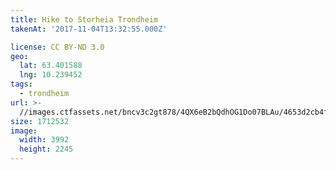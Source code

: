 ```yaml
---
title: Hike to Storheia Trondheim
takenAt: '2017-11-04T13:32:55.000Z'

license: CC BY-ND 3.0
geo:
  lat: 63.401588
  lng: 10.239452
tags:
  - trondheim
url: >-
  //images.ctfassets.net/bncv3c2gt878/4QX6eB2bQdhOG1Do07BLAu/4653d2cb4f2a2ae3dfe51d7a8e8367d4/hike-to-storheia-trondheim_24315395898_o
size: 1712532
image:
  width: 3992
  height: 2245
---
```

